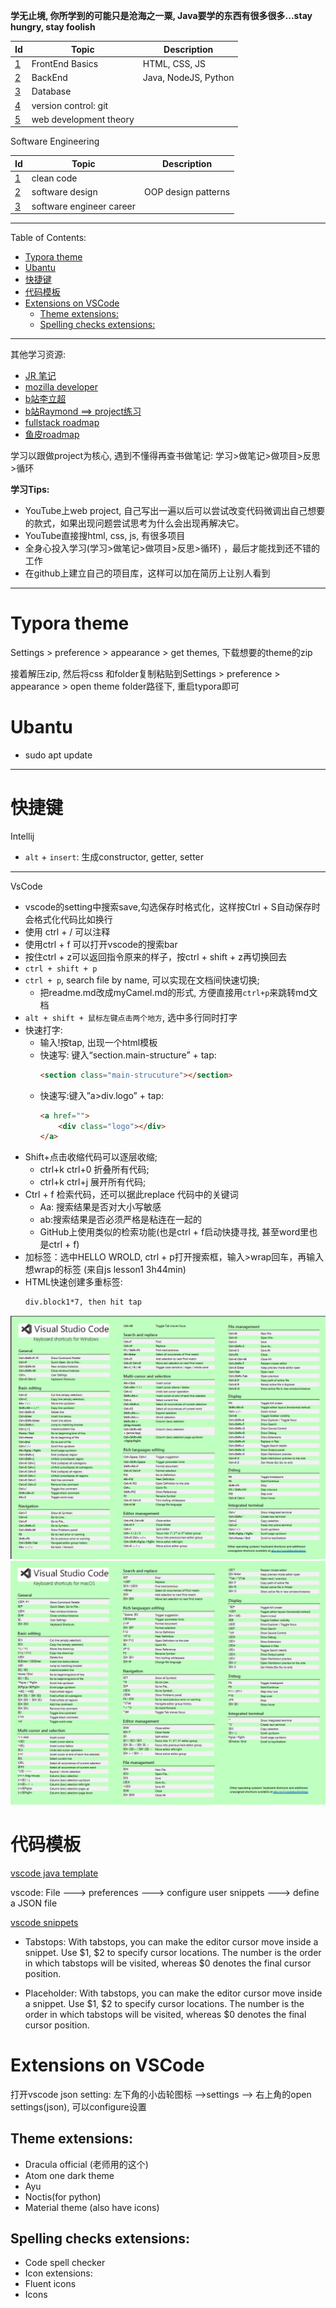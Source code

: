 **学无止境, 你所学到的可能只是沧海之一粟, Java要学的东西有很多很多...stay hungry, stay foolish**



| Id                                  | Topic                  | Description          |
| ----------------------------------- | ---------------------- | -------------------- |
| [1](./FrontEnd/myFrontEndBasics.md) | FrontEnd Basics        | HTML, CSS, JS        |
| [2](./BackEnd/myBackEnd.md)         | BackEnd                | Java, NodeJS, Python |
| [3](./Database/myDatabase.md)       | Database               |                      |
| [4](./Git/readme.md)                | version control: git   |                      |
| [5](./WebDevTheory/myWebDevTheory.md)                                   | web development theory |                      |



Software Engineering

| Id                                         | Topic                    | Description         |
| ------------------------------------------ | ------------------------ | ------------------- |
| [1](./CleanCode/clean_code.md)             | clean code               |                     |
| [2](./Software_Design/mySoftwareDesign.md) | software design          | OOP design patterns |
| [3](./myITCareer.md)                       | software engineer career |                     |



---

Table of Contents: 
- [Typora theme](#typora-theme)
- [Ubantu](#ubantu)
- [快捷键](#快捷键)
- [代码模板](#代码模板)
- [Extensions on VSCode](#extensions-on-vscode)
  - [Theme extensions:](#theme-extensions)
  - [Spelling checks extensions:](#spelling-checks-extensions)

---

其他学习资源:
+ [JR 笔记](https://github.com/australiaitgroup/full-stack-bootcamp-wiki)
+ [mozilla developer](https://developer.mozilla.org/en-US/docs/Web)
+ [b站李立超](https://space.bilibili.com/1500126264?spm_id_from=333.337.0.0)
+ [b站Raymond ==> project练习](https://space.bilibili.com/208444454?spm_id_from=333.337.0.0)
+ [fullstack roadmap](https://github.com/kamranahmedse/developer-roadmap)
+ [鱼皮roadmap](https://github.com/liyupi/code-roadmap)

学习以跟做project为核心, 遇到不懂得再查书做笔记: 
学习>做笔记>做项目>反思>循环


**学习Tips:** 
+ YouTube上web project, 自己写出一遍以后可以尝试改变代码微调出自己想要的款式，如果出现问题尝试思考为什么会出现再解决它。
+ YouTube直接搜html, css, js, 有很多项目
+ 全身心投入学习(学习>做笔记>做项目>反思>循环) ，最后才能找到还不错的工作 
+ 在github上建立自己的项目库，这样可以加在简历上让别人看到

---

# Typora theme

Settings > preference > appearance > get themes, 下载想要的theme的zip

接着解压zip, 然后将css 和folder复制粘贴到Settings > preference > appearance > open theme folder路径下, 重启typora即可



# Ubantu

+ sudo apt update

---

# 快捷键

Intellij

+ `alt` + `insert`: 生成constructor, getter, setter

---
VsCode

+ vscode的setting中搜索save,勾选保存时格式化，这样按Ctrl + S自动保存时会格式化代码比如换行
+ 使用 ctrl + / 可以注释
+ 使用ctrl + f 可以打开vscode的搜索bar
+ 按住ctrl + z可以返回指令原来的样子，按ctrl + shift + z再切换回去
+ `ctrl + shift + p`
+ `ctrl + p`, search file by name, 可以实现在文档间快速切换; 
  +  把readme.md改成myCamel.md的形式, 方便直接用`ctrl+p`来跳转md文档
+ `alt + shift + 鼠标左键点击两个地方`, 选中多行同时打字
+ 快速打字:
  + 输入!按tap, 出现一个html模板
  + 快速写: 键入“section.main-structure” + tap:
    ```html
    <section class="main-strucuture"></section>  
    ```
  + 快速写:键入”a>div.logo” + tap:
    ```html
    <a href="">
        <div class="logo"></div>
    </a>
    ```
+ Shift+点击收缩代码可以逐层收缩; 
  + ctrl+k ctrl+0 折叠所有代码; 
  + ctrl+k ctrl+j 展开所有代码;
+ Ctrl + f 检索代码，还可以据此replace 代码中的关键词
  + Aa: 搜索结果是否对大小写敏感
  + ab:搜索结果是否必须严格是粘连在一起的
  + GitHub上使用类似的检索功能(也是ctrl + f启动快捷寻找, 甚至word里也是ctrl + f)
+ 加标签：选中HELLO WROLD, ctrl + p打开搜索框，输入>wrap回车，再输入想wrap的标签 (来自js lesson1 3h44min)
+ HTML快速创建多重标签:
  ```html
  div.block1*7, then hit tap
  ```

<img src="./Src_img/vs_showcut_windows.png" >

<img src="./Src_img/vs_shortcut_mac.png" >



# 代码模板

[vscode java template](./myJavaVscodeTemplate.json)

vscode: File ---> preferences ---> configure user snippets ---> define a JSON file

[vscode snippets](https://code.visualstudio.com/docs/editor/userdefinedsnippets)

+ Tabstops:
With tabstops, you can make the editor cursor move inside a snippet. Use $1, $2 to specify cursor locations. The number is the order in which tabstops will be visited, whereas $0 denotes the final cursor position.


+ Placeholder:
With tabstops, you can make the editor cursor move inside a snippet. Use $1, $2 to specify cursor locations. The number is the order in which tabstops will be visited, whereas $0 denotes the final cursor position.



# Extensions on VSCode

打开vscode json setting: 左下角的小齿轮图标 -->settings --> 右上角的open settings(json), 可以configure设置

## Theme extensions:
+ Dracula official (老师用的这个)
+ Atom one dark theme
+ Ayu 
+ Noctis(for python)
+ Material theme (also have icons)

## Spelling checks extensions:
+ Code spell checker 
+ Icon extensions:
+ Fluent icons
+ Icons







